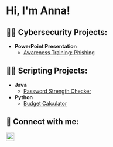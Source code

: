 <h1>Hi, I'm Anna! 

<h2>👨‍💻 Cybersecurity Projects:</h2>


- <b>PowerPoint Presentation</b>
  - [Awareness Training: Phishing](https://github.com/joshmadakor1/Sentinel-Lab)
 

<h2>👨‍💻 Scripting Projects:</h2>

- <b>Java</b>
  - [Password Strength Checker](https://github.com/anna-mnich/Password-Strength-Checker.git)
- <b>Python</b>
  - [Budget Calculator](https://github.com/anna-mnich/Budget-Calculator.git) 




<h2> 🤳 Connect with me:</h2>


[<img align="left" alt="AnnaMnich | LinkedIn" width="22px" src="https://cdn.jsdelivr.net/npm/simple-icons@v3/icons/linkedin.svg" />][linkedin]


[linkedin]: https://www.linkedin.com/in/anna-m-36951920  

<!--
**anna-mnich/Anna-mnich** is a ✨ _special_ ✨ repository because its `README.md` (this file) appears on your GitHub profile.

Here are some ideas to get you started:

- 🔭 I’m currently working on ...
- 🌱 I’m currently learning ...
- 👯 I’m looking to collaborate on ...
- 🤔 I’m looking for help with ...
- 💬 Ask me about ...
- 📫 How to reach me: ...
- 😄 Pronouns: ...
- ⚡ Fun fact: ...
-->

